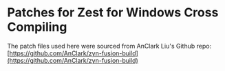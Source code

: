 # Patches for Zest for Windows Cross Compiling

The patch files used here were sourced from AnClark Liu's Github repo: [https://github.com/AnClark/zyn-fusion-build](https://github.com/AnClark/zyn-fusion-build)

